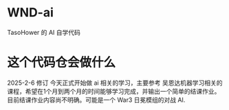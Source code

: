 # WND-ai
TasoHower 的 AI 自学代码

# 这个代码仓会做什么
2025-2-6 修订
今天正式开始做 ai 相关的学习，主要参考 吴恩达机器学习相关的课程，希望在1个月到两个月的时间能够学习完成，并输出一个简单的结课作业。目前结课作业内容尚不明确。可能是一个 War3 日冕模组的对战 AI.
